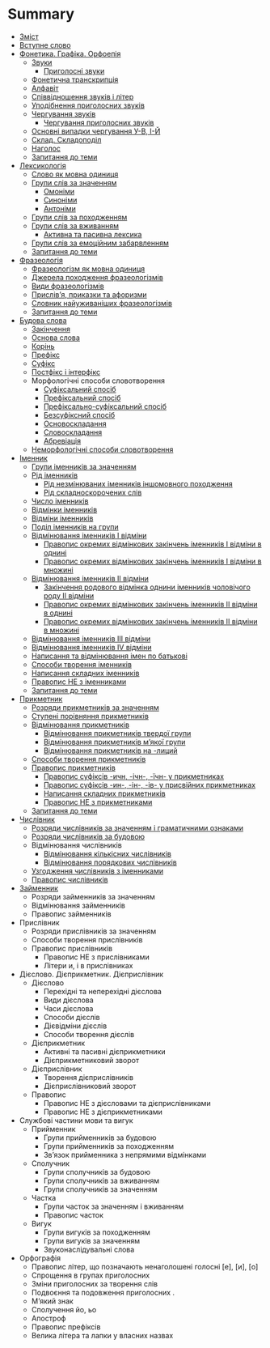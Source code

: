 # Summary

* [Зміст](README.md)
* [Вступне слово](vstup.md)
* [Фонетика. Графіка. Орфоепія](1/fonetika_grafka_orfoepya.md)
   * [Звуки](1/golosn_zvuki.md)
       * [Приголосні звуки](1/prigolosn_zvuki.md)
   * [Фонетична транскрипція](1/fonetichna_transkriptsya.md)
   * [Алфавіт](1/alfavt.md)
   * [Співвідношення звуків і літер](1/spvvdnoshennya_zvukv__lter.md)
   * [Уподібнення приголосних звуків](1/upodbnennya_prigolosnih_zvukv.md)
   * [Чергування звуків](1/cherguvannya_golosnih_zvukv.md)
       * [Чергування приголосних звуків](1/cherguvannya_prigolosnih_zvukv.md)
   * [Основні випадки чергування У-В, І-Й](1/osnovn_vipadki_cherguvannya_u-v,_-i.md)
   * [Склад. Складоподіл](1/sklad_skladopodl.md)
   * [Наголос](1/nagolos.md)
   * [Запитання до теми](1/zapitannya_do_temi.md)
* [Лексикологія](2/leksikologya.md)
   * [Слово як мовна одиниця](2/slovo_yak_movna_odinitsya.md)
   * [Групи слів за значенням](2/odnoznachni_i_bagatoznachni_slova.md)
       * [Омонiми](2/omonimi.md)
       * [Синонiми](2/sinonimi.md)
       * [Антонiми](2/antonimi.md)
   * [Групи слів за походженням](2/grupi_slv_za_pohodzhennyam.md)
   * [Групи слів за вживанням](2/zagalnovzhivana_ta_leksika_obmezhenogo_vzhivannya.md)
       * [Активна та пасивна лексика](2/aktivna_ta_pasivna_leksika.md)
   * [Групи слів за емоційним забарвленням](2/grupi_slv_za_emotsinim_zabarvlennyam.md)
   * [Запитання до теми](2/zapitannya_do_temi.md)
* [Фразеологія](3/frazeologya.md)
   * [Фразеологізм як мовна одиниця](3/frazeologzm_yak_movna_odinitsya.md)
   * [Джерела походження фразеологізмів](3/dzherela_pohodzhennya_frazeologzmv.md)
   * [Види фразеологізмів](3/vidi_frazeologzmv.md)
   * [Прислів’я, приказки та афоризми](3/prislvya,_prikazki_ta_aforizmi.md)
   * [Словник найуживаніших фразеологізмів](3/slovnik_naiuzhivanshih_frazeologzmv.md)
   * [Запитання до теми](3/zapitannya_do_temi.md)
* [Будова слова](4/budova_slova.md)
   * [Закінчення](4/Zakinchennya.md)
   * [Основа слова](4/Osnova_slova.md)
   * [Корiнь](4/korin.md)
   * [Префікс](4/prefics.md)
   * [Суфікс](4/sufics.md)
   * [Постфiкс і інтерфікс](4/postfics.md)
   * Морфологiчнi способи словотворення
       * [Суфіксальний спосіб](4/sufiksalniy_sposib.md)
       * [Префiксальний спосiб](4/prefiksalniy_sposib.md)
       * [Префiксально-суфiксальний спосiб](4/prefiksalno-sufiksalniy_sposib.md)
       * [Безсуфiксний спосiб](4/bezsufiksniy_sposib.md)
       * [Основоскладання](4/osnovoskladannya.md)
       * [Словоскладання](4/slovoskladannya.md)
       * [Абревiацiя](4/abreviaciya.md)
   * [Неморфологiчнi способи словотворення](4/Nemorfologichni_sposobi_tvorennya.md)
* [Iменник](5/imennik.md)
   * [Групи iменникiв за значенням](5/gruppi_imennikiv_za_znachennyam.md)
   * [Рiд iменникiв](5/rid_imennikiv.md)
       * [Рiд незмiнюваних iменникiв iншомовного походження](5/rid_nezmin_imen_inshomovnogo_pohod.md)
       * [Рiд складноскорочених слiв](5/Rid_skladnoskorochennih_sliv.md)
   * [Число iменникiв](5/Chislo_imennikiv.md)
   * [Вiдмiнки iменникiв](5/vidminki_imennikiv.md)
   * [Вiдмiни iменникiв](5/vidmini_imennikiv.md)
   * [Подiл iменникiв на групи](5/podil_imennikiv_na_grupi.md)
   * [Вiдмiнювання iменникiв I вiдмiни](5/vidminuvannya_imen_I_vidmini.md)
       * [Правопис окремих вiдмiнкових закiнчень iменникiв I вiдмiни в однинi](5/pravopis_okremih_vidminkovih_zakinchen_I_vidmini_v_odnini.md)
       * [Правопис окремих вiдмiнкових закiнчень iменникiв I вiдмiни в множинi](5/pravopis_okremih_vidm_znachen_v_mnozini.md)
   * [Вiдмiнювання iменникiв II вiдмiни](5/vidminuvanna_imen_II_vidmini.md)
       * [Закiнчення родового вiдмiнка однини iменникiв чоловiчого роду II вiдмiни](5/zakinchennya_rodovogo_vidminka_odnini.md)
       * [Правопис окремих вiдмiнкових закiнчень iменникiв II вiдмiни в однинi](5/pravopis_okrremih_vidminkovih_znachen_II_vidmini_v_odnini.md)
       * [Правопис окремих вiдмiнкових закiнчень iменникiв II вiдмiни в множинi](5/pravopis_okrremih_vidminkovih_znachen_II_vidmini_v_mnojini.md)
   * [Вiдмiнювання iменникiв III вiдмiни](5/vidminuvannya_imennikiv_III_vidmini.md)
   * [Вiдмiнювання iменникiв IV вiдмiни](5/vidminuvannya_imennikiv_IV_vidmini.md)
   * [Написання та вiдмiнювання iмен по батьковi](5/napisannya_ta_vidminuvannya_imen_po_batkovi.md)
   * [Способи творення iменникiв](5/sposobi_tvorennya_imennikiv.md)
   * [Написання складних iменникiв](5/napisannya_skladnih_imennikiv.md)
   * [Правопис НЕ з iменниками](5/pravopis_NE_z_imennikami.md)
   * [Запитання до теми](5/zapitannya_do_temi.md)
* [Прикметник](6/prikmetnik.md)
   * [Розряди прикметникiв за значенням](6/rozryadi_prikmetnikiv_za_znachennyam.md)
   * [Ступенi порiвняння прикметникiв](6/stupeni_porivnyannya_prikmetnikiv.md)
   * [Вiдмiнювання прикметникiв](6/vidminuvanya_prikmetnikiv.md)
       * [Вiдмiнювання прикметникiв твердої групи](6/vidminuvannya_prikmetnikiv_tverdoi_grupi.md)
       * [Вiдмiнювання прикметникiв м’якої групи](6/vidminuvannya_prikmetnikiv_miakoi_grupi.md)
       * [Вiдмiнювання прикметникiв на -лиций](6/vidminuvannya_prikmetnikiv_na_liciy.md)
   * [Способи творення прикметникiв](6/sposobi_tvorennya_prikmetnikiv.md)
   * [Правопис прикметникiв](6/pravopis_suficsiv_ov_ev.md)
       * [Правопис суфiксiв -ичн, -iчн-, -їчн- у прикметниках](6/pravopis_suficsiv_ichn_ichn.md)
       * [Правопис суфiксiв -ин-, -iн-, -iв- у присвiйних прикметниках](6/pravopis_suficsiv_in_in.md)
       * [Написання складних прикметникiв](6/napisannya_skladnih_prikmetnikiv.md)
       * [Правопис НЕ з прикметниками](6/pravopis_NE_z_prikmetnikami.md)
   * [Запитання до теми](6/zapitannya_do_temi.md)
* [Числiвник](7/chislivnik.md)
   * [Розряди числiвникiв за значенням i граматичними ознаками](7/rozryzdi_chislivnikiv_za_znachennyam.md)
   * [Розряди числiвникiв за будовою](7/rozryadi_chislivnikiv_za_budovoyu.md)
   * Вiдмiнювання числiвникiв
       * [Вiдмiнювання кiлькiсних числiвникiв](7/vidminuvannya_kilkisnih_chislivnikiv.md)
       * [Вiдмiнювання порядкових числiвникiв](7/vimiruvannya_poryadkovih_chislivnikiv.md)
   * [Узгодження числiвникiв з iменниками](7/uzgodzennya_chislivnikiv_z_imennikami.md)
   * [Правопис числiвникiв](7/pravopis_chislivnikiv.md)
* [Займенник](8/zaymennik.md)
   * Розряди займенникiв за значенням
   * Вiдмiнювання займенникiв
   * Правопис займенникiв
* Прислiвник
   * Розряди прислiвникiв за значенням
   * Способи творення прислiвникiв
   * Правопис прислiвникiв
       * Правопис НЕ з прислiвниками
       * Лiтери и, i в прислiвниках
* Дiєслово. Дiєприкметник. Дiєприслiвник
   * Дiєслово
       * Перехiднi та неперехiднi дiєслова
       * Види дiєслова
       * Часи дiєслова
       * Способи дiєслiв
       * Дiєвiдмiни дiєслiв
       * Способи творення дiєслiв
   * Дiєприкметник
       * Активнi та пасивнi дiєприкметники
       * Дiєприкметниковий зворот
   * Дiєприслiвник
       * Творення дiєприслiвникiв
       * Дiєприслiвниковий зворот
   * Правопис
       * Правопис НЕ з дiєcловами та дiєприслiвниками
       * Правопис НЕ з дiєприкметниками
* Службовi частини мови та вигук
   * Прийменник
       * Групи прийменникiв за будовою
       * Групи прийменникiв за походженням
       * Зв’язок прийменника з непрямими вiдмiнками
   * Сполучник
       * Групи сполучникiв за будовою
       * Групи сполучникiв за вживанням
       * Групи сполучникiв за значенням
   * Частка
       * Групи часток за значенням i вживанням
       * Правопис часток
   * Вигук
       * Групи вигукiв за походженням
       * Групи вигукiв за значенням
       * Звуконаслiдувальнi слова
* Оpфографiя
   * Правопис лiтер, що позначають ненаголошенi голоснi [е], [и], [о]
   * Спрощення в групах приголосних
   * Змiни приголосних за творення слiв
   * Подвоєння та подовження приголосних .
   * М’який знак
   * Сполучення йо, ьо
   * Апостроф
   * Правопис префiксiв
   * Велика літера та лапки у власних назвах


